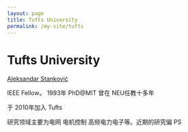 ```yaml
---
layout: page
title: Tufts University
permalink: /my-site/tufts
---
```

# Tufts University

[Aleksandar Stanković](https://engineering.tufts.edu/ece/people/faculty/aleksandar-stankovi%C4%87)

IEEE Fellow。 1993年 PhD@MIT 曾在 NEU任教十多年

于 2010年加入 Tufts

研究领域主要为电网 电机控制 高频电力电子等。近期的研究偏 PS
